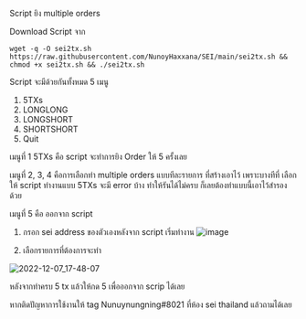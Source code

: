 Script ยิง multiple orders



Download Script จาก

```
wget -q -O sei2tx.sh https://raw.githubusercontent.com/NunoyHaxxana/SEI/main/sei2tx.sh && chmod +x sei2tx.sh && ./sei2tx.sh
```
Script จะมีด้วยกันทั้งหมด 5 เมนู

1) 5TXs
2) LONGLONG
3) LONGSHORT
4) SHORTSHORT
5) Quit


เมนูที่ 1 5TXs คือ script จะทำการยิง Order ให้ 5 ครั้งเลย

เมนูที่ 2, 3, 4 คือการเลือกทำ multiple orders แบบทีละรายการ 
ที่สร้างเอาไว้ เพราะบางทีที่ เลือกให้ script ทำงานแบบ 5TXs จะมี error บ้าง ทำให้รันได้ไม่ครบ ก็เลยต้องทำแบบนี้เอาไว้สำรองด้วย

เมนูที่ 5 คือ ออกจาก script 

1. กรอก sei address ของตัวเองหลังจาก script เริ่มทำงาน 
![image](https://user-images.githubusercontent.com/83507970/205413847-bc1ec700-d239-4077-a78e-1b2ab9c4509f.png)





2. เลือกรายการที่ต้องการจะทำ

![2022-12-07_17-48-07](https://user-images.githubusercontent.com/83507970/206159486-21f88161-bc18-4578-b8d5-d944836b2cd1.gif)




หลังจากทำครบ 5 tx แล้วให้กด 5 เพื่อออกจาก scrip ได้เลย


หากติดปัญหาการใช้งานให้ tag Nunuynungning#8021 ที่ห้อง sei thailand แล้วถามได้เลย
